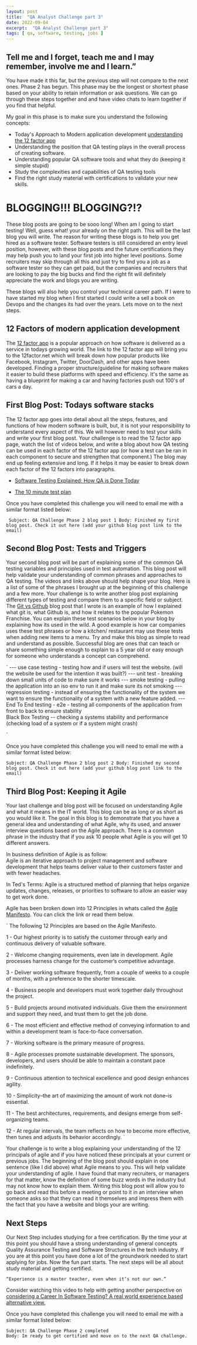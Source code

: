 ```yaml
---
layout: post
title:  "QA Analyst Challenge part 3" 
date: 2022-09-04
excerpt:  "QA Analyst Challenge part 3"  
tags: [ qa, software, testing, jobs ]
--- 
```

## Tell me and I forget, teach me and I may remember, involve me and I learn.” 

 You have made it this far, but the previous step will not compare to the next ones. Phase 2 has begun. This phase may be the longest or shortest phase based on your ability to retain information or ask questions. We can go through these steps together and and have video chats to learn together if you find that helpful. 

My goal in this phase is to make sure you understand the following concepts: 

* Today's Approach to Modern application development [understanding the 12 factor app](https://12factor.net/)
* Understanding the position that QA testing plays in the overall process of creating software.
* Understanding popular QA software tools and what they do (keeping it simple stupid)
* Study the complexities and capabilities of QA testing tools 
* Find the right study material with certifications to validate your new skills. 


# BLOGGING!!! BLOGGING?!? 
These blog posts are going to be sooo long! When am I going to start testing! 
Well, guess what! your already on the right path. This will be the last blog you will write. The reason for writing these blogs is to help you get hired as a software tester. Software testers is still considered an entry level position, however, with these blog posts and the future certifications they may help push you to land your first job into higher level positions. Some recruiters may skip through all this and just try to find you a job as a software tester so they can get paid, but the companies and recruiters that are looking to pay the big bucks and find the right fit will definitely appreciate the work and blogs you are writing. 

These blogs will also help you control your technical career path. If I were to have started my blog when I first started I could write a sell a book on Devops and the changes its had over the years. Lets move on to the next steps.

## 12 Factors of modern application development 
The [12 factor app](https://12factor.net/) is a popular approach on how software is delivered as a service in todays growing world. The link to the 12 factor app will bring you to the 12factor.net which will break down how popular products like Facebook, Instagram, Twitter, DoorDash, and other apps have been developed. Finding a proper structure/guideline for making software makes it easier to build these platforms with speed and efficiency. It's the same as having a blueprint for making a car and having factories push out 100's of cars a day. 


## First Blog Post: Todays software stacks 
The 12 factor app goes into detail about all the steps, features, and functions of how modern software is built, but, it is not your responsibility to understand every aspect of this. We will however need to test your skills and write your first blog post. Your challenge is to read the 12 factor app page, watch the list of videos below, and write a blog about how QA testing can be used in each factor of the 12 factor app (or how a test can be ran in each component to secure and strengthen that component.) The blog may end up feeling extensive and long. If it helps it may be easier to break down each factor of the 12 factors into paragraphs. 


* [Software Testing Explained: How QA is Done Today](https://www.youtube.com/watch?v=oLc9gVM8FBM)

* [The 10 minute test plan](https://testing.googleblog.com/2011/09/10-minute-test-plan.html)

Once you have completed this challenge you will need to email me with a similar format listed below: 

` 
Subject: QA Challenge Phase 2 blog post 1
Body: Finished my first blog post. Check it out here
(add your github blog post link to the email)
`


## Second Blog Post: Tests and Triggers
Your second blog post will be part of explaining some of the common QA testing variables and principles used in test automation. This blog post will help validate your understanding of common phrases and approaches to QA testing. The videos and links above should help shape your blog. Here is a list of some of the phrases I brought up at the beginning of this challenge and a few more. Your challenge is to write another blog post explaining different types of testing and compare them to a specific field or subject. The [Git vs Github](https://meralus.com/git-github-and-video-games/) blog post that I wrote is an example of how I explained what git is, what Github is, and how it relates to the popular Pokemon Franchise. You can explain these test scenarios below in your blog by explaining how its used in the wild. A good example is how car companies uses these test phrases or how a kitchen/ restaurant may use these tests when adding new items to a menu. Try and make this blog as simple to read and understand as possible. Successful blog are ones that can teach or share something simple enough to explain to a 5 year old or easy enough for someone who understands a concept can comprehend.


`
--- use case testing - testing how and if users will test the website. (will the website be used for the intention it was built?)
--- unit test - breaking down small units of code to make sure it works 
--- smoke testing - pulling the application into an iso env to run it and make sure its not smoking 
--- regression testing - instead of ensuring the functionality of the system we want to ensure the functionality 
of a system with a new feature added. 
---  End To End testing - e2e - testing all components of the application from front to back to ensure stability  
Black Box Testing -- checking a systems stability and performance (checking load of a system or if a system might crash)

`

Once you have completed this challenge you will need to email me with a similar format listed below: 

`
Subject: QA Challenge Phase 2 blog post 2
Body: Finished my second blog post. Check it out here
(add your github blog post link to the email)
`


## Third Blog Post: Keeping it Agile 
Your last challenge and blog post will be focused on understanding Agile and what it means in the IT world. This blog can be as long or as short as you would like it. The goal in this blog is to demonstrate that you have a general idea and understanding of what Agile, why its used, and answer interview questions based on the Agile approach. There is a common phrase in the industry that if you ask 10 people what Agile is you will get 10 different answers. 

In business definition of Agile is as follow:  
Agile is an iterative approach to project management and software development that helps teams deliver value to their customers faster and with fewer headaches.

In Ted's Terms: 
Agile is a structured method of planning that helps organize updates, changes, releases, or priorities to software to allow an easier way to get work done. 

Agile has been broken down into 12 Principles in whats called the [Agile Manifesto](https://www.agilealliance.org/agile101/12-principles-behind-the-agile-manifesto/). You can click the link or read them below. 

`
The following 12 Principles are based on the Agile Manifesto.

1 - Our highest priority is to satisfy the customer through early and continuous delivery of valuable software.

2 - Welcome changing requirements, even late in development. Agile processes harness change for the customer’s competitive advantage.

3 - Deliver working software frequently, from a couple of weeks to a couple of months, with a preference to the shorter timescale.

4 - Business people and developers must work together daily throughout the project.

5 - Build projects around motivated individuals. Give them the environment and support they need, and trust them to get the job done.

6 - The most efficient and effective method of conveying information to and within a development team is face-to-face conversation.

7 - Working software is the primary measure of progress.

8 - Agile processes promote sustainable development. The sponsors, developers, and users should be able to maintain a constant pace indefinitely.

9 - Continuous attention to technical excellence and good design enhances agility.

10 - Simplicity–the art of maximizing the amount of work not done–is essential.

11 - The best architectures, requirements, and designs emerge from self-organizing teams.

12 - At regular intervals, the team reflects on how to become more effective, then tunes and adjusts its behavior accordingly.
`

Your challenge is to write a blog explaining your understanding of the 12 principals of agile and if you have noticed these principals at your current or previous jobs. The beginning of the blog post should explain in one sentence (like I did above) what Agile means to you. This will help validate your understanding of agile. I have found that many recruiters, or managers for that matter, know the definition of some buzz words in the industry but may not know how to explain them. Writing this blog post will allow you to go back and read this before a meeting or point to it in an interview when someone asks so that they can read it themselves and impress them with the fact that you have a website and blogs your are writing. 


## Next Steps 
Our Next Step includes studying for a free certification. By the time your at this point you should have a strong understanding of general concepts Quality Assurance Testing and Software Structures in the tech industry. If you are at this point you have done a lot of the groundwork needed to start applying for jobs. Now the fun part starts.  The next steps will be all about study material and getting certified. 



```
“Experience is a master teacher, even when it’s not our own.”
```

Consider watching this video to help with getting another perspective on [considering a Career In Software Testing? A real world experience based alternative view.](https://www.youtube.com/watch?v=iOA3lxZyFwA)



Once you have completed this challenge you will need to email me with a similar format listed below: 

```
Subject: QA Challenge Phase 2 completed
Body: Im ready to get certified and move on to the next QA challenge. 
```

